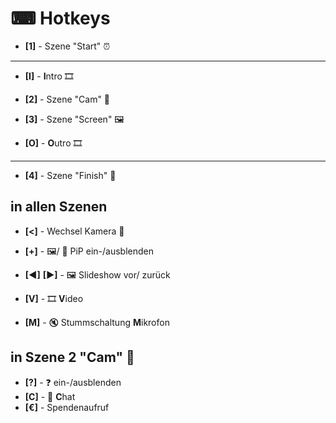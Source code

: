 # ⌨ Hotkeys

* **[1]** - Szene "Start" ⏰
---
* **[I]** - **I**ntro 🎞

* **[2]** - Szene "Cam" 🎥
* **[3]** - Szene "Screen" 🖼

* **[O]** - **O**utro 🎞
---
* **[4]** - Szene "Finish" 🏁

## in allen Szenen
* **[<]** - Wechsel Kamera 🎥
* **[+]** - 🖼/ 🎥 PiP ein-/ausblenden

* **[◀]** **[▶]** - 🖼 Slideshow vor/ zurück
* **[V]** - 🎞 **V**ideo 

* **[M]** - 🔇 Stummschaltung **M**ikrofon

## in Szene 2 "Cam" 🎥
* **[?]** - ❓ ein-/ausblenden
* **[C]** - 💬 **C**hat
* **[€]** - Spendenaufruf
